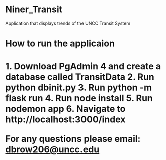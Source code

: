 # Niner_Transit
Application that displays trends of the UNCC Transit System
<h1>How to run the applicaion <h1>
  1. Download PgAdmin 4 and create a database called TransitData
  2. Run python dbinit.py
  3. Run python -m flask run
  4. Run node install
  5. Run nodemon app
  6. Navigate to http://localhost:3000/index
  
  For any questions please email: dbrow206@uncc.edu
